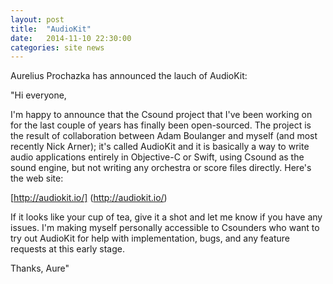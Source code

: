 ```yaml
---
layout: post
title:  "AudioKit"
date:   2014-11-10 22:30:00
categories: site news 
---
```


Aurelius Prochazka has announced the lauch of AudioKit:

"Hi everyone,

I'm happy to announce that the Csound project that I've been working on for the last couple of years has finally been open-sourced.   The project is the result of collaboration between Adam Boulanger and myself (and most recently Nick Arner); it's called AudioKit and it is basically a way to write audio applications entirely in Objective-C or Swift, using Csound as the sound engine, but not writing any orchestra or score files directly. Here's the web site:

[http://audiokit.io/] (http://audiokit.io/)

If it looks like your cup of tea, give it a shot and let me know if you have any issues.  I'm making myself personally accessible to Csounders who want to try out AudioKit for help with implementation, bugs,  and any feature requests at this early stage.  

Thanks,
Aure"

